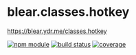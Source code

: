 # blear.classes.hotkey

<https://blear.ydr.me/classes.hotkey>

[![npm module][npm-img]][npm-url]
[![build status][travis-img]][travis-url]
[![coverage][coveralls-img]][coveralls-url]

[travis-img]: https://img.shields.io/travis/blearjs/blear.classes.hotkey/master.svg?style=flat-square
[travis-url]: https://travis-ci.org/blearjs/blear.classes.hotkey

[npm-img]: https://img.shields.io/npm/v/blear.classes.hotkey.svg?style=flat-square
[npm-url]: https://www.npmjs.com/package/blear.classes.hotkey

[coveralls-img]: https://img.shields.io/coveralls/blearjs/blear.classes.hotkey/master.svg?style=flat-square
[coveralls-url]: https://coveralls.io/github/blearjs/blear.classes.hotkey?branch=master

